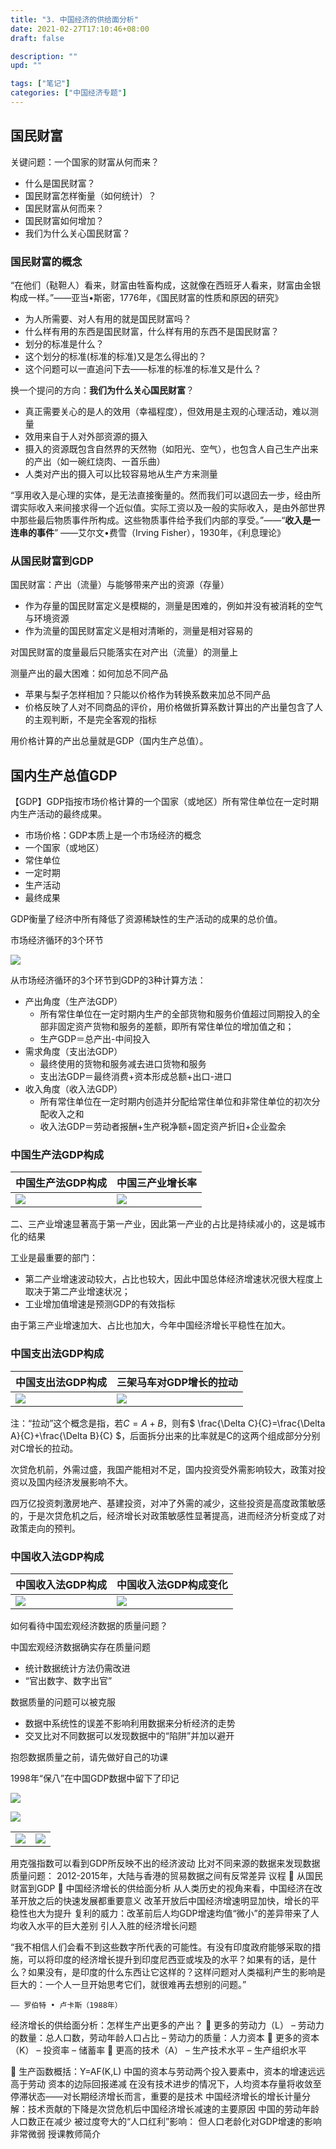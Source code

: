```yaml
---
title: "3. 中国经济的供给面分析"
date: 2021-02-27T17:10:46+08:00
draft: false

description: ""
upd: ""

tags: ["笔记"]
categories: ["中国经济专题"]
---
```


## 国民财富

关键问题：一个国家的财富从何而来？

- 什么是国民财富？
- 国民财富怎样衡量（如何统计）？
- 国民财富从何而来？
- 国民财富如何增加？
- 我们为什么关心国民财富？

### 国民财富的概念

“在他们（鞑靼人）看来，财富由牲畜构成，这就像在西班牙人看来，财富由金银构成一样。”——亚当•斯密，1776年，《国民财富的性质和原因的研究》

- 为人所需要、对人有用的就是国民财富吗？
- 什么样有用的东西是国民财富，什么样有用的东西不是国民财富？
- 划分的标准是什么？
- 这个划分的标准(标准的标准)又是怎么得出的？
- 这个问题可以一直追问下去——标准的标准的标准又是什么？

换一个提问的方向：**我们为什么关心国民财富**？

- 真正需要关心的是人的效用（幸福程度），但效用是主观的心理活动，难以测量
- 效用来自于人对外部资源的摄入
- 摄入的资源既包含自然界的天然物（如阳光、空气），也包含人自己生产出来的产出（如一碗红烧肉、一首乐曲）
- 人类对产出的摄入可以比较容易地从生产方来测量

“享用收入是心理的实体，是无法直接衡量的。然而我们可以退回去一步，经由所谓实际收入来间接求得一个近似值。实际工资以及一般的实际收入，是由外部世界中那些最后物质事件所构成。这些物质事件给予我们内部的享受。”——“**收入是一连串的事件**” ——艾尔文•费雪（Irving Fisher），1930年，《利息理论》

### 从国民财富到GDP

国民财富：产出（流量）与能够带来产出的资源（存量）

- 作为存量的国民财富定义是模糊的，测量是困难的，例如并没有被消耗的空气与环境资源
- 作为流量的国民财富定义是相对清晰的，测量是相对容易的

对国民财富的度量最后只能落实在对产出（流量）的测量上

测量产出的最大困难：如何加总不同产品

- 苹果与梨子怎样相加？只能以价格作为转换系数来加总不同产品
- 价格反映了人对不同商品的评价，用价格做折算系数计算出的产出量包含了人的主观判断，不是完全客观的指标

用价格计算的产出总量就是GDP（国内生产总值）。

## 国内生产总值GDP

【GDP】GDP指按市场价格计算的一个国家（或地区）所有常住单位在一定时期内生产活动的最终成果。

- 市场价格：GDP本质上是一个市场经济的概念
- 一个国家（或地区）
- 常住单位
- 一定时期
- 生产活动
- 最终成果

GDP衡量了经济中所有降低了资源稀缺性的生产活动的成果的总价值。

市场经济循环的3个环节

![](https://cdn.jsdelivr.net/gh/henrywu97/FigBed/Figs/20210307195335.png)

从市场经济循环的3个环节到GDP的3种计算方法：

- 产出角度（生产法GDP）
    - 所有常住单位在一定时期内生产的全部货物和服务价值超过同期投入的全部非固定资产货物和服务的差额，即所有常住单位的增加值之和；
    - 生产GDP＝总产出-中间投入
- 需求角度（支出法GDP）
    - 最终使用的货物和服务减去进口货物和服务
    - 支出法GDP＝最终消费+资本形成总额+出口-进口
- 收入角度（收入法GDP）
    - 所有常住单位在一定时期内创造并分配给常住单位和非常住单位的初次分配收入之和
    - 收入法GDP＝劳动者报酬+生产税净额+固定资产折旧+企业盈余

### 中国生产法GDP构成

| 中国生产法GDP构成                                            | 中国三产业增长率                                             |
| ------------------------------------------------------------ | ------------------------------------------------------------ |
| ![](https://cdn.jsdelivr.net/gh/henrywu97/FigBed/Figs/20210307211451.png) | ![](https://cdn.jsdelivr.net/gh/henrywu97/FigBed/Figs/20210307211641.png) |

二、三产业增速显著高于第一产业，因此第一产业的占比是持续减小的，这是城市化的结果

工业是最重要的部门：

- 第二产业增速波动较大，占比也较大，因此中国总体经济增速状况很大程度上取决于第二产业增速状况；
- 工业增加值增速是预测GDP的有效指标

由于第三产业增速加大、占比也加大，今年中国经济增长平稳性在加大。

### 中国支出法GDP构成

| 中国支出法GDP构成                                            | 三架马车对GDP增长的拉动                                      |
| ------------------------------------------------------------ | ------------------------------------------------------------ |
| ![](https://cdn.jsdelivr.net/gh/henrywu97/FigBed/Figs/20210307211811.png) | ![](https://cdn.jsdelivr.net/gh/henrywu97/FigBed/Figs/20210307211829.png) |

注：“拉动”这个概念是指，若$C=A+B$，则有$ \frac{\Delta C}{C}=\frac{\Delta A}{C}+\frac{\Delta B}{C} $，后面拆分出来的比率就是C的这两个组成部分分别对C增长的拉动。


次贷危机前，外需过盛，我国产能相对不足，国内投资受外需影响较大，政策对投资以及国内经济发展影响不大。

四万亿投资刺激房地产、基建投资，对冲了外需的减少，这些投资是高度政策敏感的，于是次贷危机之后，经济增长对政策敏感性显著提高，进而经济分析变成了对政策走向的预判。

### 中国收入法GDP构成

| 中国收入法GDP构成                                            | 中国收入法GDP构成变化                                        |
| ------------------------------------------------------------ | ------------------------------------------------------------ |
| ![](https://cdn.jsdelivr.net/gh/henrywu97/FigBed/Figs/20210307212021.png) | ![](https://cdn.jsdelivr.net/gh/henrywu97/FigBed/Figs/20210307212031.png) |

如何看待中国宏观经济数据的质量问题？

中国宏观经济数据确实存在质量问题

- 统计数据统计方法仍需改进
- “官出数字、数字出官”

数据质量的问题可以被克服

- 数据中系统性的误差不影响利用数据来分析经济的走势
- 交叉比对不同数据可以发现数据中的“陷阱”并加以避开

抱怨数据质量之前，请先做好自己的功课

1998年“保八”在中国GDP数据中留下了印记

![](https://cdn.jsdelivr.net/gh/henrywu97/FigBed/Figs/20210307212545.png)

![](https://cdn.jsdelivr.net/gh/henrywu97/FigBed/Figs/20210307212725.png)

|                                                              |                                                              |
| ------------------------------------------------------------ | ------------------------------------------------------------ |
| ![](https://cdn.jsdelivr.net/gh/henrywu97/FigBed/Figs/20210307212725.png) | ![](https://cdn.jsdelivr.net/gh/henrywu97/FigBed/Figs/20210307212725.png) |





用克强指数可以看到GDP所反映不出的经济波动
比对不同来源的数据来发现数据质量问题：
2012-2015年，大陆与香港的贸易数据之间有反常差异
议程
	从国民财富到GDP
	中国经济增长的供给面分析
从人类历史的视角来看，中国经济在改革开放之后的快速发展都重要意义
改革开放后中国经济增速明显加快，增长的平稳性也大为提升
复利的威力：改革前后人均GDP增速均值“微小”的差异带来了人均收入水平的巨大差别
引人入胜的经济增长问题

“我不相信人们会看不到这些数字所代表的可能性。有没有印度政府能够采取的措施，可以将印度的经济增长提升到印度尼西亚或埃及的水平？如果有的话，是什么？如果没有，是印度的什么东西让它这样的？这样问题对人类福利产生的影响是巨大的：一个人一旦开始思考它们，就很难再去想别的问题。”

	—— 罗伯特 • 卢卡斯（1988年）
经济增长的供给面分析：怎样生产出更多的产出？
	更多的劳动力（L）
–	劳动力的数量：总人口数，劳动年龄人口占比
–	劳动力的质量：人力资本
	更多的资本（K）
–	投资率
–	储蓄率
	更高的技术（A）
–	生产技术水平
–	生产组织水平

	生产函数概括：Y=AF(K,L)
中国的资本与劳动两个投入要素中，资本的增速远远高于劳动
资本的边际回报递减
在没有技术进步的情况下，人均资本存量将收敛至停滞状态——对长期经济增长而言，重要的是技术
中国经济增长的增长计量分解：技术贡献的下降是次贷危机后中国经济增长减速的主要原因
中国的劳动年龄人口数正在减少
被过度夸大的“人口红利”影响：
但人口老龄化对GDP增速的影响非常微弱
授课教师简介